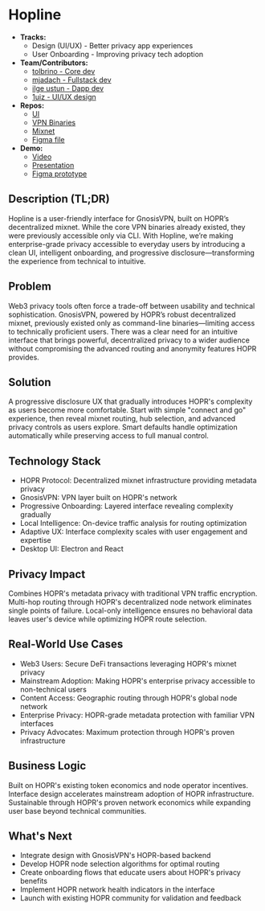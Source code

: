 # Hopline

- **Tracks:**
  -   Design (UI/UX) - Better privacy app experiences
  -   User Onboarding - Improving privacy tech adoption
- **Team/Contributors:**
  - [tolbrino - Core dev](https://github.com/tolbrino)
  - [mjadach - Fullstack dev](https://github.com/mjadach-iv)
  - [ilge ustun - Dapp dev](https://github.com/ilge-ustun)
  - [1uiz - UI/UX design](https://github.com/1uizeth)
- **Repos:** 
  - [UI](https://github.com/hoprnet/gnosis-vpn-ui-electron)
  - [VPN Binaries](https://github.com/gnosis/gnosis_vpn-client)
  - [Mixnet](https://github.com/hoprnet/hoprnet)
  - [Figma file](https://www.figma.com/design/k7EuEj4gBcojWkuez55FI3/Hopline?node-id=9-41&t=53m0hgs6fhaxaxKf-1)
- **Demo:**
  - [Video]()
  - [Presentation](https://www.figma.com/slides/rfNRzGdbk2ScoSATIMuQ5J/Hopline?node-id=1-114&t=tHDDcplIcPmsXy3N-1)
  - [Figma prototype](https://www.figma.com/proto/k7EuEj4gBcojWkuez55FI3/Hopline?page-id=9%3A41&node-id=73-690&p=f&viewport=-387%2C279%2C0.39&t=6QfTzSARG7o0GAS5-1&scaling=scale-down&content-scaling=fixed&starting-point-node-id=69%3A413)

## Description (TL;DR)
Hopline is a user-friendly interface for GnosisVPN, built on HOPR’s decentralized mixnet. While the core VPN binaries already existed, they were previously accessible only via CLI. With Hopline, we’re making enterprise-grade privacy accessible to everyday users by introducing a clean UI, intelligent onboarding, and progressive disclosure—transforming the experience from technical to intuitive.

## Problem
Web3 privacy tools often force a trade-off between usability and technical sophistication. GnosisVPN, powered by HOPR’s robust decentralized mixnet, previously existed only as command-line binaries—limiting access to technically proficient users. There was a clear need for an intuitive interface that brings powerful, decentralized privacy to a wider audience without compromising the advanced routing and anonymity features HOPR provides.

## Solution
A progressive disclosure UX that gradually introduces HOPR's complexity as users become more comfortable. Start with simple "connect and go" experience, then reveal mixnet routing, hub selection, and advanced privacy controls as users explore. Smart defaults handle optimization automatically while preserving access to full manual control.

## Technology Stack
- HOPR Protocol: Decentralized mixnet infrastructure providing metadata privacy
- GnosisVPN: VPN layer built on HOPR's network
- Progressive Onboarding: Layered interface revealing complexity gradually
- Local Intelligence: On-device traffic analysis for routing optimization
- Adaptive UX: Interface complexity scales with user engagement and expertise
- Desktop UI: Electron and React

## Privacy Impact
Combines HOPR's metadata privacy with traditional VPN traffic encryption. Multi-hop routing through HOPR's decentralized node network eliminates single points of failure. Local-only intelligence ensures no behavioral data leaves user's device while optimizing HOPR route selection.

## Real-World Use Cases
- Web3 Users: Secure DeFi transactions leveraging HOPR's mixnet privacy
- Mainstream Adoption: Making HOPR's enterprise privacy accessible to non-technical users
- Content Access: Geographic routing through HOPR's global node network
- Enterprise Privacy: HOPR-grade metadata protection with familiar VPN interfaces
- Privacy Advocates: Maximum protection through HOPR's proven infrastructure

## Business Logic
Built on HOPR's existing token economics and node operator incentives. Interface design accelerates mainstream adoption of HOPR infrastructure. Sustainable through HOPR's proven network economics while expanding user base beyond technical communities.

## What's Next
- Integrate design with GnosisVPN's HOPR-based backend
- Develop HOPR node selection algorithms for optimal routing
- Create onboarding flows that educate users about HOPR's privacy benefits
- Implement HOPR network health indicators in the interface
- Launch with existing HOPR community for validation and feedback
